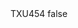 <?xml version="1.0" encoding="UTF-8"?>
<CustomMetadata xmlns="http://soap.sforce.com/2006/04/metadata">
    <label>TXU454</label>
    <protected>false</protected>
</CustomMetadata>
